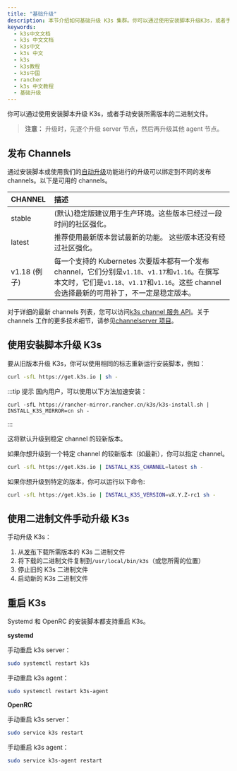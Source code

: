 ```yaml
---
title: "基础升级"
description: 本节介绍如何基础升级 K3s 集群。你可以通过使用安装脚本升级K3s，或者手动安装所需版本的二进制文件。
keywords:
  - k3s中文文档
  - k3s 中文文档
  - k3s中文
  - k3s 中文
  - k3s
  - k3s教程
  - k3s中国
  - rancher
  - k3s 中文教程
  - 基础升级
---
```


你可以通过使用安装脚本升级 K3s，或者手动安装所需版本的二进制文件。

> **注意：** 升级时，先逐个升级 server 节点，然后再升级其他 agent 节点。

## 发布 Channels

通过安装脚本或使用我们的[自动升级](/docs/k3s/upgrades/automated/_index)功能进行的升级可以绑定到不同的发布 channels。以下是可用的 channels。

| CHANNEL      | 描述                                                                                                                                                                                            |
| :----------- | :---------------------------------------------------------------------------------------------------------------------------------------------------------------------------------------------- |
| stable       | (默认)稳定版建议用于生产环境。这些版本已经过一段时间的社区强化。                                                                                                                                |
| latest       | 推荐使用最新版本尝试最新的功能。 这些版本还没有经过社区强化。                                                                                                                                   |
| v1.18 (例子) | 每一个支持的 Kubernetes 次要版本都有一个发布 channel，它们分别是`v1.18`、`v1.17`和`v1.16`。在撰写本文时，它们是`v1.18`、`v1.17`和`v1.16`。这些 channel 会选择最新的可用补丁，不一定是稳定版本。 |

对于详细的最新 channels 列表，您可以访问[k3s channel 服务 API](https://update.k3s.io/v1-release/channels)。关于 channels 工作的更多技术细节，请参见[channelserver 项目](https://github.com/rancher/channelserver)。

## 使用安装脚本升级 K3s

要从旧版本升级 K3s，你可以使用相同的标志重新运行安装脚本，例如：

```sh
curl -sfL https://get.k3s.io | sh -
```

:::tip 提示
国内用户，可以使用以下方法加速安装：

```
curl -sfL https://rancher-mirror.rancher.cn/k3s/k3s-install.sh | INSTALL_K3S_MIRROR=cn sh -
```

:::

这将默认升级到稳定 channel 的较新版本。

如果你想升级到一个特定 channel 的较新版本（如最新），你可以指定 channel。

```sh
curl -sfL https://get.k3s.io | INSTALL_K3S_CHANNEL=latest sh -
```

如果你想升级到特定的版本，你可以运行以下命令:

```sh
curl -sfL https://get.k3s.io | INSTALL_K3S_VERSION=vX.Y.Z-rc1 sh -
```

## 使用二进制文件手动升级 K3s

手动升级 K3s：

1. 从[发布](https://github.com/rancher/k3s/releases)下载所需版本的 K3s 二进制文件
2. 将下载的二进制文件复制到`/usr/local/bin/k3s`（或您所需的位置）
3. 停止旧的 K3s 二进制文件
4. 启动新的 K3s 二进制文件

## 重启 K3s

Systemd 和 OpenRC 的安装脚本都支持重启 K3s。

**systemd**

手动重启 k3s server：

```sh
sudo systemctl restart k3s
```

手动重启 k3s agent：

```sh
sudo systemctl restart k3s-agent
```

**OpenRC**

手动重启 k3s server：

```sh
sudo service k3s restart
```

手动重启 k3s agent：

```sh
sudo service k3s-agent restart
```
